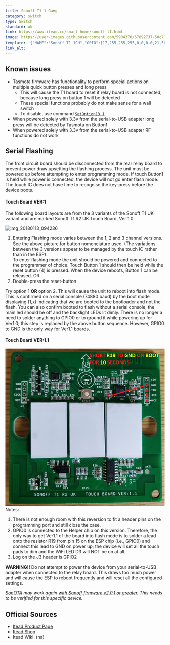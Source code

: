 ```yaml
---
title: Sonoff T1 1 Gang
category: switch
type: Switch
standard: uk
link: https://www.itead.cc/smart-home/sonoff-t1.html
image: https://user-images.githubusercontent.com/5904370/57892737-50c77600-7840-11e9-8273-c8d26b2d821c.png
template: '{"NAME":"Sonoff T1 1CH","GPIO":[17,255,255,255,0,0,0,0,21,56,0,0,0],"FLAG":0,"BASE":28}' 
link_alt: 
---
```

## Known issues
* Tasmota firmware has functionality to perform special actions on multiple quick button presses and long press
  * This will cause the T1 board to reset if relay board is not connected, because long press on button 1 will be detected
  * These special functions probably do not make sense for a wall switch
  * To disable, use command [`SetOption13 1`](Commands#setoption13)
* When powered solely with 3.3v from the serial-to-USB adapter long press will be detected by Tasmota on Button1
* When powered solely with 3.3v from the serial-to-USB adapter RF functions do not work

## Serial Flashing
The front circuit board should be disconnected from the rear relay board to prevent power draw upsetting the flashing process. The unit must be powered up before attempting to enter programming mode. If touch Button1 is held while power is connected, the device will not go enter flash mode. The touch IC does not have time to recognise the key-press before the device boots.

#### Touch Board VER:1
The following board layouts are from the 3 variants of the Sonoff T1 UK variant and are marked Sonoff T1 R2 UK Touch Board, Ver 1.0. 

![img_20180113_094236](https://user-images.githubusercontent.com/10469147/34905168-6128981a-f84b-11e7-9cf0-e0e4c3b0bd55.jpg)

1. Entering Flashing mode varies between the 1, 2 and 3 channel versions. See the above picture for button nomenclature used. (The variations between the 3 versions appear to be managed by the touch IC rather than in the ESP).  
To enter flashing mode the unit should be powered and connected to the programmer of choice. Touch Button 1 should then be held while the reset button (4) is pressed. When the device reboots, Button 1 can be released.
OR
2. Double-press the reset-button

Try option 1 **OR** option 2. This will cause the unit to reboot into flash mode. This is confirmed on a serial console (74880 baud) by the boot mode displaying (1,x) indicating that we are booted to the bootloader and not the flash.  You can also confirm booted to flash without a serial console, the main led should be off and the backlight LEDs lit dimly.
There is no longer a need to solder anything to GPIO0 or to ground it while powering up for Ver1.0; this step is replaced by the above button sequence. However, GPIO0 to GND is the only way for Ver1.1 boards.
#### Touch Board VER:1.1
![](https://github.com/arendst/arendst.github.io/blob/master/media/SONOFF-T1-R2-UK-GPIO-PIN-OUTS.png?raw=true)
Notes:
1. There is not enough room with this reversion to fit a header pins on the programming port and still close the case.
2. GPIO0 is connected to the Helper chip on this version. Therefore, the only way to get Ver1.1 of the board into flash mode is to solder a lead onto the resistor R19 from pin 15 on the ESP chip (i.e., GPIO0) and connect this lead to GND on power up; the device will set all the touch pads to dim and the WiFi LED D3 will NOT be on at all.
3. Log on the J3 header is GPIO2

**WARNING!!** Do not attempt to power the device from your serial-to-USB adapter when connected to the relay board. This draws too much power and will cause the ESP to reboot frequently and will reset all the configured settings.

_[SonOTA](https://github.com/mirko/SonOTA) may work again [with Sonoff firmware v2.0.1 or greater](https://github.com/mirko/SonOTA/wiki#known-working-configurations). This needs to be verified for this specific device._
## Official Sources

* [Itead Product Page](http://sonoff.itead.cc/en/products/residential/sonoff-t1)
* [Itead Shop](https://www.itead.cc/sonoff-t1.html)
* Itead Wiki: (na)
